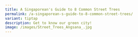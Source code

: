 ```yaml
---
title: A Singaporean's Guide to 8 Common Street Trees
permalink: /a-singaporean-s-guide-to-8-common-street-trees/
variant: tiptap
description: Get to know our green city!
image: /images/Street_Trees_Angsana_.jpg
---
```

